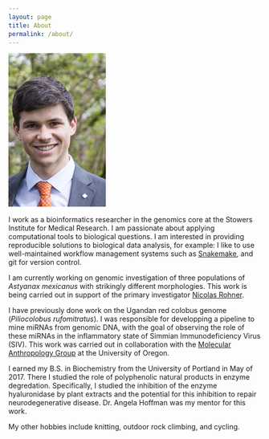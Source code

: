 ```yaml
---
layout: page
title: About
permalink: /about/
---
```


![headshot!](/img/headshot.jpg#r)

I work as a bioinformatics researcher in the genomics core at the Stowers Institute for Medical Research. I am passionate about applying computational tools to biological questions. I am interested in providing reproducible solutions to biological data analysis, for example: I like to use well-maintained workflow management systems such as [Snakemake](https://snakemake.readthedocs.io/en/stable/), and git for version control.

I am currently working on genomic investigation of three populations of *Astyanax mexicanus* with strikingly different morphologies. This work is being carried out in support of the primary investigator [Nicolas Rohner](https://www.stowers.org/faculty/rohner-lab).

I have previously done work on the Ugandan red colobus genome (*Piliocolobus rufomitratus*). I was responsible for developping a pipeline to mine miRNAs from genomic DNA, with the goal of observing the role of these miRNAs in the inflammatory state of Simmian Immunodeficiency Virus (SIV). This work was carried out in collaboration with the [Molecular Anthropology Group](http://molecular-anthro.uoregon.edu/) at the University of Oregon.

I earned my B.S. in Biochemistry from the University of Portland in May of 2017. There I studied the role of polyphenolic natural products in enzyme degredation. Specifically, I studied the inhibition of the enzyme hyaluronidase by plant extracts and the potential for this inhibition to repair neurodegenerative disease. Dr. Angela Hoffman was my mentor for this work.

My other hobbies include knitting, outdoor rock climbing, and cycling.
